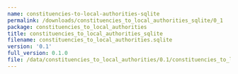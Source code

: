 ```yaml
---
name: constituencies-to-local-authorities-sqlite
permalink: /downloads/constituencies_to_local_authorities_sqlite/0_1
package: constituencies_to_local_authorities
title: constituencies_to_local_authorities_sqlite
filename: constituencies_to_local_authorities.sqlite
version: '0.1'
full_version: 0.1.0
file: /data/constituencies_to_local_authorities/0.1/constituencies_to_local_authorities.sqlite
---
```

